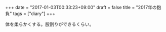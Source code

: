 +++
date = "2017-01-03T00:33:23+09:00"
draft = false
title = "2017年の抱負"
tags = ["diary"]
+++

体を柔らかくする。股割りができるくらい。  

<!--more-->